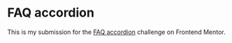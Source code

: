 # FAQ accordion

This is my submission for the [FAQ accordion](https://www.frontendmentor.io/challenges/faq-accordion-wyfFdeBwBz) challenge on Frontend Mentor.
